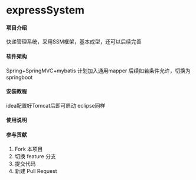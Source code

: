 # expressSystem

#### 项目介绍
快递管理系统，采用SSM框架，基本成型，还可以后续完善

#### 软件架构
Spring+SpringMVC+mybatis
计划加入通用mapper
后续如若条件允许，切换为springboot


#### 安装教程
idea配置好Tomcat后即可启动
eclipse同样

#### 使用说明


#### 参与贡献

1. Fork 本项目
2. 切换 feature 分支
3. 提交代码
4. 新建 Pull Request
